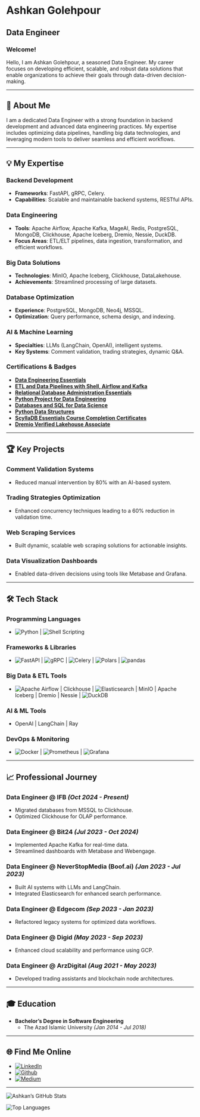 # Ashkan Golehpour

## Data Engineer

### Welcome!
Hello, I am Ashkan Golehpour, a seasoned Data Engineer. My career focuses on developing efficient, scalable, and robust data solutions that enable organizations to achieve their goals through data-driven decision-making.

---

## 🚀 About Me

I am a dedicated Data Engineer with a strong foundation in backend development and advanced data engineering practices. My expertise includes optimizing data pipelines, handling big data technologies, and leveraging modern tools to deliver seamless and efficient workflows.

---

## 💡 My Expertise

### **Backend Development**
- **Frameworks**: FastAPI, gRPC, Celery.
- **Capabilities**: Scalable and maintainable backend systems, RESTful APIs.

### **Data Engineering**
- **Tools**: Apache Airflow, Apache Kafka, MageAI, Redis, PostgreSQL, MongoDB, Clickhouse, Apache Iceberg, Dremio, Nessie, DuckDB.
- **Focus Areas**: ETL/ELT pipelines, data ingestion, transformation, and efficient workflows.

### **Big Data Solutions**
- **Technologies**: MinIO, Apache Iceberg, Clickhouse, DataLakehouse.
- **Achievements**: Streamlined processing of large datasets.

### **Database Optimization**
- **Experience**: PostgreSQL, MongoDB, Neo4j, MSSQL.
- **Optimization**: Query performance, schema design, and indexing.

### **AI & Machine Learning**
- **Specialties**: LLMs (LangChain, OpenAI), intelligent systems.
- **Key Systems**: Comment validation, trading strategies, dynamic Q&A.

### **Certifications & Badges**

* **[Data Engineering Essentials](https://www.credly.com/badges/da9c8813-98e9-4c03-8de4-66aefe2b4115/public_url)**
* **[ETL and Data Pipelines with Shell, Airflow and Kafka](https://www.credly.com/badges/1b7fe801-613c-465a-be0b-dbc98d0819da/public_url)**
* **[Relational Database Administration Essentials](https://www.credly.com/badges/53ec7c08-cc04-4db5-a07c-179ff70ba1bf/public_url)**
* **[Python Project for Data Engineering](https://www.credly.com/badges/0df499a9-6d47-4547-81e3-ee5e212d94c7/public_url)**
* **[Databases and SQL for Data Science](https://www.credly.com/badges/1c8ad11f-4d42-4efa-b4c3-9ab8bf07c1a1/public_url)**
* **[Python Data Structures](https://www.coursera.org/account/accomplishments/verify/T6H58BJM6T4N)**
* **[ScyllaDB Essentials Course Completion Certificates](https://university.scylladb.com/your-certificate/1275F29D5-127226E94-127224851/)**
* **[Dremio Verified Lakehouse Associate](https://www.credly.com/badges/5429bf20-60b4-4b1a-8d09-31a153f159e0/public_url)**


---

## 🏆 Key Projects

### Comment Validation Systems
- Reduced manual intervention by 80% with an AI-based system.

### Trading Strategies Optimization
- Enhanced concurrency techniques leading to a 60% reduction in validation time.

### Web Scraping Services
- Built dynamic, scalable web scraping solutions for actionable insights.

### Data Visualization Dashboards
- Enabled data-driven decisions using tools like Metabase and Grafana.

---

## 🛠️ Tech Stack

### Programming Languages
- ![Python](https://img.shields.io/badge/Python-FFD43B?style=for-the-badge&logo=python&logoColor=blue) | ![Shell Scripting](https://img.shields.io/badge/Shell_Script-121011?style=for-the-badge&logo=gnu-bash&logoColor=white)

### Frameworks & Libraries
- ![FastAPI](https://img.shields.io/badge/fastapi-109989?style=for-the-badge&logo=FASTAPI&logoColor=white) | ![gRPC](image.png) | ![Celery](https://icons.iconarchive.com/icons/simpleicons-team/simple/48/celery-icon.png) | ![Polars](https://icons.iconarchive.com/icons/simpleicons-team/simple/48/polars-icon.png) | ![pandas](https://img.shields.io/badge/Pandas-2C2D72?style=for-the-badge&logo=pandas&logoColor=white)

### Big Data & ETL Tools
- ![Apache Airflow](https://img.shields.io/badge/Airflow-017CEE?style=for-the-badge&logo=Apache%20Airflow&logoColor=white) | Clickhouse | ![Elasticsearch](https://img.shields.io/badge/Elastic_Search-005571?style=for-the-badge&logo=elasticsearch&logoColor=white) | MinIO | Apache Iceberg | Dremio | Nessie | ![DuckDB](https://img.shields.io/badge/Duckdb-000000?style=for-the-badge&logo=Duckdb&logoColor=yellow)

### AI & ML Tools
- OpenAI | LangChain | Ray

### DevOps & Monitoring
- ![Docker](https://img.shields.io/badge/Docker-2CA5E0?style=for-the-badge&logo=docker&logoColor=white) | ![Prometheus](https://img.shields.io/badge/Prometheus-000000?style=for-the-badge&logo=prometheus&labelColor=000000) | ![Grafana](https://img.shields.io/badge/Grafana-F2F4F9?style=for-the-badge&logo=grafana&logoColor=orange&labelColor=F2F4F9)

---

## 📈 Professional Journey

### **Data Engineer @ IFB** *(Oct 2024 - Present)*
- Migrated databases from MSSQL to Clickhouse.
- Optimized Clickhouse for OLAP performance.

### **Data Engineer @ Bit24** *(Jul 2023 - Oct 2024)*
- Implemented Apache Kafka for real-time data.
- Streamlined dashboards with Metabase and Webengage.

### **Data Engineer @ NeverStopMedia (Boof.ai)** *(Jan 2023 - Jul 2023)*
- Built AI systems with LLMs and LangChain.
- Integrated Elasticsearch for enhanced search performance.

### **Data Engineer @ Edgecom** *(Sep 2023 - Jan 2023)*
- Refactored legacy systems for optimized data workflows.

### **Data Engineer @ Digid** *(May 2023 - Sep 2023)*
- Enhanced cloud scalability and performance using GCP.

### **Data Engineer @ ArzDigital** *(Aug 2021 - May 2023)*
- Developed trading assistants and blockchain node architectures.

---

## 🎓 Education
- **Bachelor’s Degree in Software Engineering**
  - The Azad Islamic University *(Jan 2014 - Jul 2018)*

---

## 🌐 Find Me Online

- [![LinkedIn](https://img.shields.io/badge/LinkedIn-0077B5?style=for-the-badge&logo=linkedin&logoColor=white)](https://www.linkedin.com/in/ashkan-goleh-pour-0463b8127/)
- [![Github](https://img.shields.io/badge/GitHub-100000?style=for-the-badge&logo=github&logoColor=white)](https://github.com/ashkangoleh)
- [![Medium](https://img.shields.io/badge/Medium-12100E?style=for-the-badge&logo=medium&logoColor=white)](https://medium.com/@ashkangoleh)

---

![Ashkan’s GitHub Stats](https://github-readme-stats.vercel.app/api?username=ashkangoleh&show_icons=true&theme=radical&show=reviews,discussions_started,discussions_answered,prs_merged)

![Top Languages](https://github-readme-stats.vercel.app/api/top-langs/?username=ashkangoleh&layout=compact)

